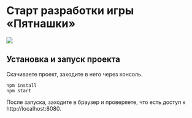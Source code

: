 # Старт разработки игры «Пятнашки»
![](https://prnt.sc/AGsMj8j4oBwE)
## Установка и запуск проекта

Скачиваете проект, заходите в него через консоль.

```
npm install
npm start
```

После запуска, заходите в браузер и проверяете, что есть доступ к http://localhost:8080.
